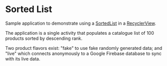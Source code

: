 # Sorted List

Sample application to demonstrate using a [SortedList](https://developer.android.com/reference/android/support/v7/util/SortedList.html) in a [RecyclerView](https://developer.android.com/reference/android/support/v7/widget/RecyclerView.html).

The application is a single activity that populates a catalogue list of 100 products sorted by descending rank.

Two product flavors exist: "fake" to use fake randomly generated data; and "live" which connects anonymously to a Google Firebase database to sync with its live data.
